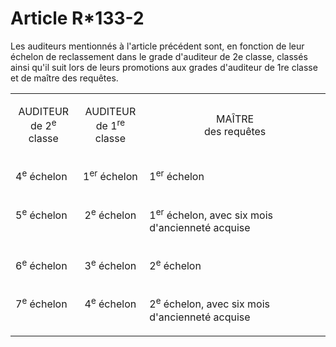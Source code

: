 # Article R*133-2

Les auditeurs mentionnés à l'article précédent sont, en fonction de leur échelon de reclassement dans le grade d'auditeur de 2e classe, classés ainsi qu'il suit lors de leurs promotions aux grades d'auditeur de 1re classe et de maître des requêtes.

<table>
<tbody>
<tr>
<td>
<p align="center">AUDITEUR<br/>de 2<sup>e</sup> classe</p>
</td>
<td>
<p align="center">AUDITEUR<br/>de 1<sup>re</sup> classe</p>
</td>
<td>
<p align="center">MAÎTRE<br/>des requêtes</p>
</td>
</tr>
<tr>
<td valign="top">
<p>4<sup>e</sup> échelon</p>
</td>
<td valign="top">
<p align="center">1<sup>er</sup> échelon</p>
</td>
<td valign="top">
<p>1<sup>er</sup> échelon</p>
</td>
</tr>
<tr>
<td valign="top">
<p>5<sup>e</sup> échelon</p>
</td>
<td valign="top">
<p align="center">2<sup>e</sup> échelon</p>
</td>
<td valign="top">
<p>1<sup>er</sup> échelon, avec six mois d'ancienneté acquise</p>
</td>
</tr>
<tr>
<td valign="top">
<p>6<sup>e</sup> échelon</p>
</td>
<td valign="top">
<p align="center">3<sup>e</sup> échelon</p>
</td>
<td valign="top">
<p>2<sup>e</sup> échelon</p>
</td>
</tr>
<tr>
<td valign="top">
<p>7<sup>e</sup> échelon</p>
</td>
<td valign="top">
<p align="center">4<sup>e</sup> échelon</p>
</td>
<td valign="top">
<p>2<sup>e</sup> échelon, avec six mois d'ancienneté acquise</p>
</td>
</tr>
</tbody>
</table>
